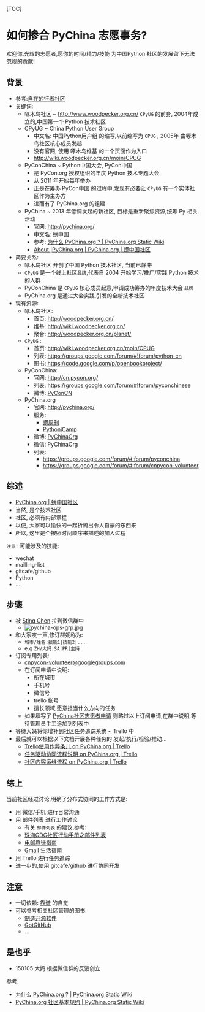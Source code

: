 [TOC]

# 如何掺合 PyChina 志愿事务?
欢迎你,光辉的志愿者,愿你的时间/精力/技能 为中国Python 社区的发展留下无法忽视的贡献!

## 背景

- 参考:[自在的行者社区](CpyUgHistoric)
- 关键词:
    + 啄木鸟社区 ~ http://www.woodpecker.org.cn/ `CPyUG` 的前身, 2004年成立的,中国第一个 Python 技术社区
    + CPyUG ~ China Python User Group
        - 中文名: 中国Python用户组 的缩写,以前缩写为 `CPUG` , 2005年 由啄木鸟社区核心成员发起
        - 没有官网, 使用 啄木鸟维基 的一个页面作为入口
        - http://wiki.woodpecker.org.cn/moin/CPUG
    + PyConChina ~ Python中国大会, PyCon中国 
        * 是 PyCon.org 授权组织的年度 Python 技术专题大会
        * 从 2011 年开始每年举办
        * 正是在筹办 PyCon中国 的过程中,发现有必要让 `CPyUG` 有一个实体社区作为主办方
        * 进而有了 PyChina.org 的组建
    + PyChina ~ 2013 年低调发起的新社区, 目标是重新聚焦资源,统筹 Py 相关活动
        * 官网: http://pychina.org/
        * 中文名: 蠎中国
        * 参考: [为什么 PyChina.org ? | PyChina.org Static Wiki](http://wiki.pychina.org/IMHO/2014-12-31-why-pychina.html)
        * [About |PyChina.org | PyChina.org | 蠎中国社区](http://pychina.org/about.html)
- 简要关系:
    + 啄木鸟社区 开创了中国 Python 技术社区, 当前已静滞
    + `CPyUG` 是一个线上社区`品牌`,代表自 2004 开始学习/推广/实践 Python 技术的人群
    + PyConChina 是 `CPyUG` 核心成员起意,申请成功筹办的年度技术大会 `品牌`
    + PyChina.org 是通过大会实践,引发的全新技术社区
- 现有资源:
    + 啄木鸟社区:
        * 首页: http://woodpecker.org.cn/
        * 维基: http://wiki.woodpecker.org.cn/
        * 聚合: http://woodpecker.org.cn/planet/
    + `CPyUG` :
        * 首页: http://wiki.woodpecker.org.cn/moin/CPUG
        * 列表: https://groups.google.com/forum/#!forum/python-cn
        * 图书: https://code.google.com/p/openbookproject/
    + PyConChina:
        * 官网: http://cn.pycon.org/
        * 列表: https://groups.google.com/forum/#!forum/pyconchinese
        * 微博: [PyConCN](http://weibo.com/pyconcn)
    + PyChina.org
        * 官网: http://pychina.org/
        * 服务:
            - [蠎周刊](http://weekly.pychina.org/)
            - [PythoniCamp](http://camp.pychina.org/)
        * 微博: [PyChinaOrg](http://weibo.com/pychinaorg)
        * 微信: PyChinaOrg
        * 列表: 
            - https://groups.google.com/forum/#!forum/pyconchina
            - https://groups.google.com/forum/#!forum/cnpycon-volunteer

## 综述
- [PyChina.org | 蠎中国社区](http://pychina.org/about.html) 
- 当然, 是个技术社区
- 社区, 必须有内部章程
- 以便, 大家可以愉快的一起折腾出令人自豪的东西来
- 所以, 这里是个按照时间顺序来描述的加入过程

`注意!` 可能涉及的技能:

- wechat
- mailling-list
- gitcafe/github
- Python
- ....

## 步骤
+ 被 [Sting Chen](http://pychina.org/volunteer/sting_chen.html) 拉到微信群中
    * ![pychina-ops-grp.jpg](http://zoomq.qiniudn.com/CPyUG/PyCon2015China/pychina-ops-grp.jpg?imageView2/2/w/320)
+ 和大家吱一声,修订群妮称为:
    + `城市/姓名:技能1|技能2|...`
    + e.g `ZH/大妈:SA|PR|主持`
+ 订阅专用列表:
    * [cnpycon-volunteer@googlegroups.com](https://groups.google.com/forum/#!newtopic/cnpycon-volunteer)
    * 在订阅申请中说明:
        - 所在城市
        - 手机号
        - 微信号
        - trello 帐号
        - 擅长领域,愿意担当什么方向的任务
    * 如果填写了 [PyChina社区志愿者申请](https://jinshuju.net/f/hNGEHA) 则略过以上订阅申请,在群中说明,等待管理员手工追加到列表中
+ 等待大妈将你增补到社区任务追踪系统 ~ Trello 中
+ 最后就可以根据以下文档开展各种任务的 发起/执行/检验/推动...
    * [Trello使用作弊条儿 on PyChina.org | Trello](https://trello.com/c/ADr2o8gJ/11-trello)
    * [任务驱动协同流程说明 on PyChina.org | Trello](https://trello.com/c/SXdekOD2/13--)
    * [社区内容运维流程 on PyChina.org | Trello](https://trello.com/c/CzsOUVrm/6--)


## 综上

当前社区经过讨论,明确了分布式协同的工作方式是:

- 用 微信/手机 进行日常沟通
- 用 邮件列表 进行工作讨论
    + 有关 `邮件列表` 的建议,参考:
    + [珠海GDG社区行动手册之邮件列表](http://blog.zhgdg.org/2013-06/zh-gdg-mailing/)
    + [电邮靠谱指南](http://blog.zhgdg.org/2014-02/email-kaopulity-guider/)
    + [Gmail 生活指南](http://blog.zhgdg.org/2014-02/livin-gmail-guider/)
- 用 Trello 进行任务追踪
- 进一步的,使用 gitcafe/github 进行协同开发

## 注意

- 一切依赖: [靠谱](http://wiki.woodpecker.org.cn/moin/KaoPulity) 的自觉
- 可以参考相关社区管理的图书:
    + [制造开源软件](http://producingoss.com/zh/)
    + [GotGitHub](file:///Users/zoomq/Works/5git/abtGit/gotgithub/index.html)
    + ...


## 是也乎
- 150105 大妈 根据微信群的反馈创立


参考:

- [为什么 PyChina.org ? | PyChina.org Static Wiki](http://wiki.pychina.org/IMHO/2014-12-31-why-pychina.html)
- [PyChina.org 社区基本规约 | PyChina.org Static Wiki](http://wiki.pychina.org/IMHO/2014-12-30-base-rules-for-team.html)

